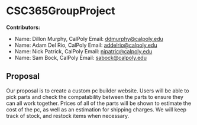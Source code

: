 # CSC365GroupProject

**Contributors:** 
- Name: Dillon Murphy, CalPoly Email: ddmurphy@calpoly.edu
- Name: Adam Del Rio, CalPoly Email: addelrio@calpoly.edu
- Name: Nick Patrick, CalPoly Email: nipatric@calpoly.edu
- Name: Sam Bock, CalPoly Email: sabock@calpoly.edu

## Proposal
Our proposal is to create a custom pc builder website.  Users will be able to pick parts and check the compatability between the parts to ensure they can all work together.  Prices of all of the parts will be shown to estimate the cost of the pc, as well as an estimation for shipping charges.  We will keep track of stock, and restock items when necessary.
